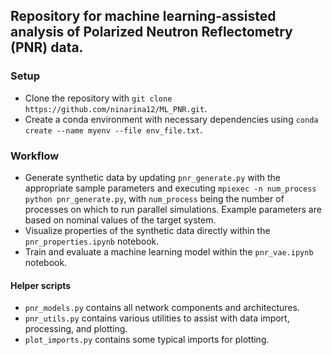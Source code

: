## Repository for machine learning-assisted analysis of Polarized Neutron Reflectometry (PNR) data.

### Setup
- Clone the repository with `git clone https://github.com/ninarina12/ML_PNR.git`.
- Create a conda environment with necessary dependencies using `conda create --name myenv --file env_file.txt`.

### Workflow
- Generate synthetic data by updating `pnr_generate.py` with the appropriate sample parameters and executing `mpiexec -n num_process python pnr_generate.py`, with `num_process` being the number of processes on which to run parallel simulations. Example parameters are based on nominal values of the target system.
- Visualize properties of the synthetic data directly within the `pnr_properties.ipynb` notebook.
- Train and evaluate a machine learning model within the `pnr_vae.ipynb` notebook.

#### Helper scripts
- `pnr_models.py` contains all network components and architectures.
- `pnr_utils.py` contains various utilities to assist with data import, processing, and plotting.
- `plot_imports.py` contains some typical imports for plotting.